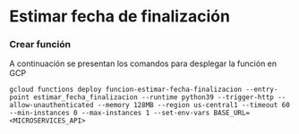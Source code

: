 # Estimar fecha de finalización

### Crear función

A continuación se presentan los comandos para desplegar la función en GCP

`
gcloud functions deploy funcion-estimar-fecha-finalizacion --entry-point estimar_fecha_finalizacion --runtime python39 --trigger-http --allow-unauthenticated --memory 128MB --region us-central1 --timeout 60 --min-instances 0 --max-instances 1 --set-env-vars BASE_URL=<MICROSERVICES_API>
`